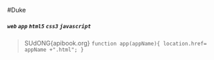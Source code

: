 #Duke
##### `web` `app`   `html5`  `css3`  `javascript` 
>  SUdONG{apibook.org}
``
function app(appName){
	location.href= appName +".html";
}
``

